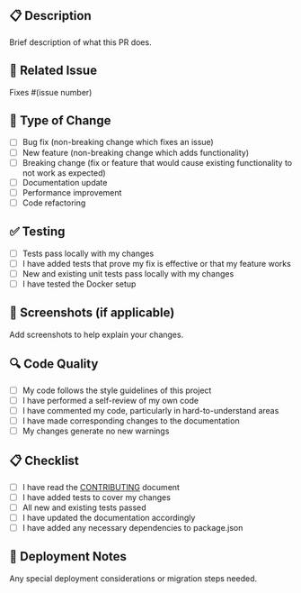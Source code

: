 ## 📋 Description
Brief description of what this PR does.

## 🔗 Related Issue
Fixes #(issue number)

## 🧪 Type of Change
- [ ] Bug fix (non-breaking change which fixes an issue)
- [ ] New feature (non-breaking change which adds functionality)
- [ ] Breaking change (fix or feature that would cause existing functionality to not work as expected)
- [ ] Documentation update
- [ ] Performance improvement
- [ ] Code refactoring

## ✅ Testing
- [ ] Tests pass locally with my changes
- [ ] I have added tests that prove my fix is effective or that my feature works
- [ ] New and existing unit tests pass locally with my changes
- [ ] I have tested the Docker setup

## 📸 Screenshots (if applicable)
Add screenshots to help explain your changes.

## 🔍 Code Quality
- [ ] My code follows the style guidelines of this project
- [ ] I have performed a self-review of my own code
- [ ] I have commented my code, particularly in hard-to-understand areas
- [ ] I have made corresponding changes to the documentation
- [ ] My changes generate no new warnings

## 📋 Checklist
- [ ] I have read the [CONTRIBUTING](CONTRIBUTING.md) document
- [ ] I have added tests to cover my changes
- [ ] All new and existing tests passed
- [ ] I have updated the documentation accordingly
- [ ] I have added any necessary dependencies to package.json

## 🚀 Deployment Notes
Any special deployment considerations or migration steps needed.